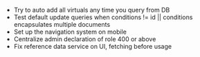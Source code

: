 * Try to auto add all virtuals any time you query from DB
* Test default update queries when conditions != id || conditions encapsulates multiple documents
* Set up the navigation system on mobile
* Centralize admin declaration of role 400 or above
* Fix reference data service on UI, fetching before usage